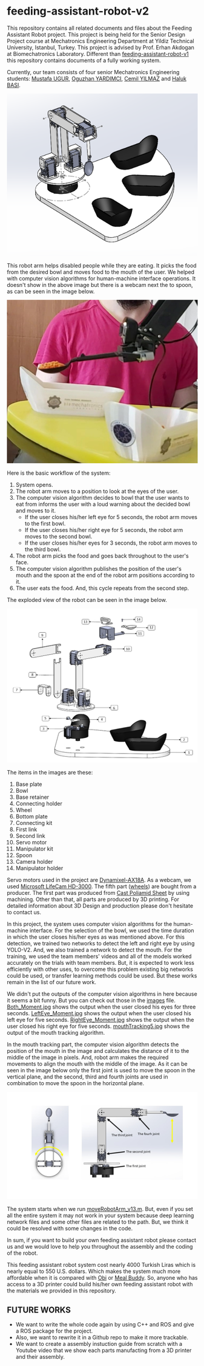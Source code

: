 # feeding-assistant-robot-v2

This repository contains all related documents and files about the Feeding Assistant Robot project. This project is being held for the Senior Design Project course at Mechatronics Engineering Department at Yildiz Technical University, Istanbul, Turkey. This project is advised by Prof. Erhan Akdogan at Biomechatronics Laboratory. Different than [feeding-assistant-robot-v1](https://github.com/Ugurmustafa97/feeding-assistant-robot-v1) this repository contains documents of a fully working system.

Currently, our team consists of four senior Mechatronics Engineering students: [Mustafa UGUR](https://www.linkedin.com/in/mustafa-uğur-41b13310a), [Oguzhan YARDIMCI](https://www.linkedin.com/in/oguzhan-yardimci-505118144), [Cemil YILMAZ](https://www.linkedin.com/in/cemil-yılmaz-664a7b13b) and [Haluk BASI](https://www.linkedin.com/in/haluk-başı-9a2321143).


![alt text](https://github.com/Ugurmustafa97/feeding-assistant-robot-v2/blob/main/images/Robot3DView.PNG)

This robot arm helps disabled people while they are eating. It picks the food from the desired bowl and moves food to the mouth of the user. We helped with computer vision algorithms for human-machine interface operations. It doesn't show in the above image but there is a webcam next the to spoon, as can be seen in the image below. 


![alt text](https://github.com/Ugurmustafa97/feeding-assistant-robot-v2/blob/main/images/camera-place.PNG)

Here is the basic workflow of the system:

1. System opens.
2. The robot arm moves to a position to look at the eyes of the user.
3. The computer vision algorithm decides to bowl that the user wants to eat from informs the user with a loud warning about the decided bowl and moves to it.
   - If the user closes his/her left eye for 5 seconds, the robot arm moves to the first bowl.
   - If the user closes his/her right eye for 5 seconds, the robot arm moves to the second bowl.
   - If the user closes his/her eyes for 3 seconds, the robot arm moves to the third bowl.
4. The robot arm picks the food and goes back throughout to the user's face.
5. The computer vision algorithm publishes the position of the user's mouth and the spoon at the end of the robot arm positions according to it.
6. The user eats the food. And, this cycle repeats from the second step.

The exploded  view of the robot can be seen in the image below.

![alt text](https://github.com/Ugurmustafa97/feeding-assistant-robot-v2/blob/main/images/exploded-view.jpg)

The items in the images are these:
1. Base plate
2. Bowl
3. Base retainer
4. Connecting holder
5. Wheel
6. Bottom plate
7. Connecting kit
8. First link
9. Second link
10. Servo motor
11. Manipulator kit
12. Spoon
13. Camera holder
14. Manipulator holder

Servo motors used in the project are [Dynamixel-AX18A](https://emanual.robotis.com/docs/en/dxl/ax/ax-18a/). As a webcam, we used [Microsoft LifeCam HD-3000](https://www.microsoft.com/tr-tr/accessories/products/webcams/lifecam-hd-3000?activetab=overview%3aprimaryr2). The fifth part ([wheels](https://www.pololu.com/category/45/pololu-ball-casters)) are bought from a producer. The first part was produced from [Cast Poliamid Sheet](https://www.metalreyonu.com.tr/en/products/cast-poliamid-sheet) by using machining. Other than that, all parts are produced by 3D printing. For detailed information about 3D Design and production please don't hesitate to contact us.

In this project, the system uses computer vision algorithms for the human-machine interface. For the selection of the bowl, we used the time duration in which the user closes his/her eyes as was mentioned above. For this detection, we trained two networks to detect the left and right eye by using YOLO-V2. And, we also trained a network to detect the mouth. For the training, we used the team members' videos and all of the models worked accurately on the trials with team members. But, it is expected to work less efficiently with other uses, to overcome this problem existing big networks could be used, or transfer learning methods could be used. But these works remain in the list of our future work.

We didn't put the outputs of the computer vision algorithms in here because it seems a bit funny. But you can check out those in the [images](https://github.com/Ugurmustafa97/feeding-assistant-robot-v2/tree/main/images) file. [Both_Moment.jpg](https://github.com/Ugurmustafa97/feeding-assistant-robot-v2/blob/main/images/Both_Moment.jpg) shows the output when the user closed his eyes for three seconds. [LeftEye_Moment.jpg](https://github.com/Ugurmustafa97/feeding-assistant-robot-v2/blob/main/images/LeftEye_Moment.jpg) shows the output when the user closed his left eye for five seconds.  [RightEye_Moment.jpg](https://github.com/Ugurmustafa97/feeding-assistant-robot-v2/blob/main/images/RightEye_Moment.jpg) shows the output when the user closed his right eye for five seconds. [mouthTracking5.jpg](https://github.com/Ugurmustafa97/feeding-assistant-robot-v2/blob/main/images/mouthTracking5.jpg) shows the output of the mouth tracking algorithm.

In the mouth tracking part, the computer vision algorithm detects the position of the mouth in the image and calculates the distance of it to the middle of the image in pixels. And, robot arm makes the required movements to align the mouth with the middle of the image. As it can be seen in the image below only the first joint is used to move the spoon in the vertical plane, and the second, third and fourth joints are used in combination to move the spoon in the horizontal plane.

![alt text](https://github.com/Ugurmustafa97/feeding-assistant-robot-v2/blob/main/images/robot_movement.jpg)

The system starts when we run [moveRobotArm_v13.m](https://github.com/Ugurmustafa97/feeding-assistant-robot-v2/blob/main/matlab-files/moveRobotArm_v13.m). But, even if you set all the entire system it may not work in your system because deep learning network files and some other files are related to the path. But, we think it could be resolved with some changes in the code.

In sum, if you want to build your own feeding assistant robot please contact us and we would love to help you throughout the assembly and the coding of the robot.

This feeding assistant robot system cost nearly 4000 Turkish Liras which is nearly equal to 550 U.S. dollars. Which makes the system much more affordable when it is compared with [Obi](https://meetobi.com/) or [Meal Buddy](https://www.performancehealth.com/meal-buddy-systems). So, anyone who has access to a 3D printer could build his/her own feeding assistant robot with the materials we provided in this repository.

## FUTURE WORKS
- We want to write the whole code again by using C++ and ROS and give a ROS package for the project.
- Also, we want to rewrite it in a Github repo to make it more trackable.
- We want to create a assembly instuction guide from scratch with a Youtube video that we show each parts manufacting from a 3D printer and their assembly.



